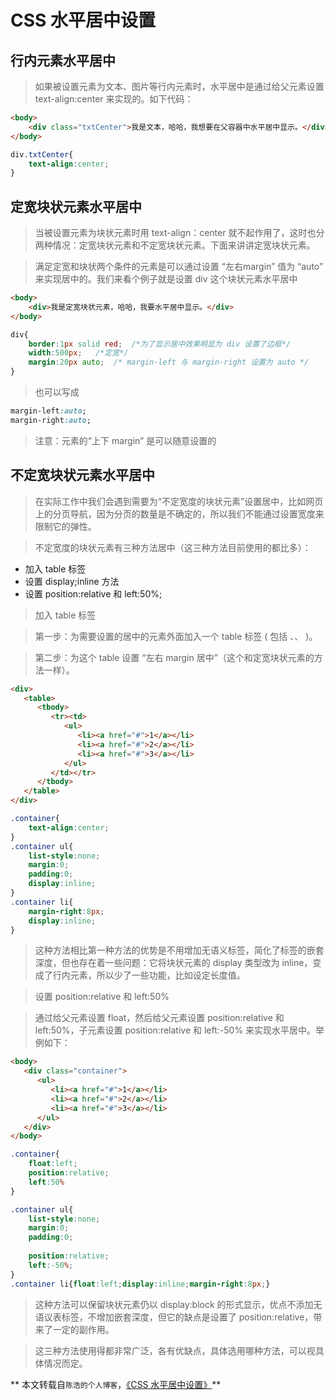 # CSS 水平居中设置

## 行内元素水平居中

> 如果被设置元素为文本、图片等行内元素时，水平居中是通过给父元素设置 text-align:center 来实现的。如下代码：

```html
<body>
	<div class="txtCenter">我是文本，哈哈，我想要在父容器中水平居中显示。</div>
</body>
```

```css
div.txtCenter{
	text-align:center;
}
```

## 定宽块状元素水平居中

> 当被设置元素为块状元素时用 text-align：center 就不起作用了，这时也分两种情况：定宽块状元素和不定宽块状元素。下面来讲讲定宽块状元素。

> 满足定宽和块状两个条件的元素是可以通过设置 “左右margin” 值为 “auto” 来实现居中的。我们来看个例子就是设置 div 这个块状元素水平居中

```html
<body>
	<div>我是定宽块状元素，哈哈，我要水平居中显示。</div>
</body>
```

```css
div{
	border:1px solid red;  /*为了显示居中效果明显为 div 设置了边框*/
    width:500px;   /*定宽*/
    margin:20px auto;  /* margin-left 与 margin-right 设置为 auto */
}
```

> 也可以写成

```css
margin-left:auto;
margin-right:auto;
```

> 注意：元素的“上下 margin” 是可以随意设置的

## 不定宽块状元素水平居中

> 在实际工作中我们会遇到需要为“不定宽度的块状元素”设置居中，比如网页上的分页导航，因为分页的数量是不确定的，所以我们不能通过设置宽度来限制它的弹性。

> 不定宽度的块状元素有三种方法居中（这三种方法目前使用的都比多）：

- 加入 table 标签
- 设置 display;inline 方法
- 设置 position:relative 和 left:50%;

> 加入 table 标签

> 第一步：为需要设置的居中的元素外面加入一个 table 标签 ( 包括 <tbody>、<tr>、<td> )。

> 第二步：为这个 table 设置 “左右 margin 居中”（这个和定宽块状元素的方法一样）。

```html
<div>
   <table>
      <tbody>
         <tr><td>
            <ul>
               <li><a href="#">1</a></li>
               <li><a href="#">2</a></li>
               <li><a href="#">3</a></li>
            </ul>
         </td></tr>
      </tbody>
   </table>
</div>
```

```css
.container{
    text-align:center;
}
.container ul{
    list-style:none;
    margin:0;
    padding:0;
    display:inline;
}
.container li{
    margin-right:8px;
    display:inline;
}
```

> 这种方法相比第一种方法的优势是不用增加无语义标签，简化了标签的嵌套深度，但也存在着一些问题：它将块状元素的 display 类型改为 inline，变成了行内元素，所以少了一些功能，比如设定长度值。

> 设置 position:relative 和 left:50%

> 通过给父元素设置 float，然后给父元素设置 position:relative 和 left:50%，子元素设置 position:relative 和 left:-50% 来实现水平居中。举例如下：

```html
<body>
   <div class="container">
      <ul>
         <li><a href="#">1</a></li>
         <li><a href="#">2</a></li>
         <li><a href="#">3</a></li>
      </ul>
   </div>
</body>
```

```css
.container{
    float:left;
    position:relative;
    left:50%
}

.container ul{
    list-style:none;
    margin:0;
    padding:0;
    
    position:relative;
    left:-50%;
}
.container li{float:left;display:inline;margin-right:8px;}
```

> 这种方法可以保留块状元素仍以 display:block 的形式显示，优点不添加无语议表标签，不增加嵌套深度，但它的缺点是设置了 position:relative，带来了一定的副作用。

> 这三种方法使用得都非常广泛，各有优缺点，具体选用哪种方法，可以视具体情况而定。

** 本文转载自`陈浩的个人博客`，<a href="http://cighao.com/2016/01/17/set-level-center-in-CSS/" rel="nofollow">《CSS 水平居中设置》</a>**